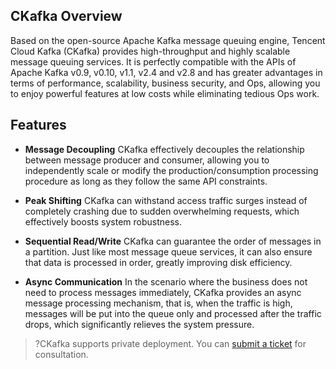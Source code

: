 ## CKafka Overview
Based on the open-source Apache Kafka message queuing engine, Tencent Cloud Kafka (CKafka) provides high-throughput and highly scalable message queuing services. It is perfectly compatible with the APIs of Apache Kafka v0.9, v0.10, v1.1, v2.4 and v2.8 and has greater advantages in terms of performance, scalability, business security, and Ops, allowing you to enjoy powerful features at low costs while eliminating tedious Ops work.

## Features
- **Message Decoupling**
  CKafka effectively decouples the relationship between message producer and consumer, allowing you to independently scale or modify the production/consumption processing procedure as long as they follow the same API constraints.

- **Peak Shifting**
  CKafka can withstand access traffic surges instead of completely crashing due to sudden overwhelming requests, which effectively boosts system robustness.
  
- **Sequential Read/Write**
  CKafka can guarantee the order of messages in a partition. Just like most message queue services, it can also ensure that data is processed in order, greatly improving disk efficiency.

- **Async Communication**
  In the scenario where the business does not need to process messages immediately, CKafka provides an async message processing mechanism, that is, when the traffic is high, messages will be put into the queue only and processed after the traffic drops, which significantly relieves the system pressure.

>?CKafka supports private deployment. You can [submit a ticket](https://console.cloud.tencent.com/workorder/category) for consultation.
